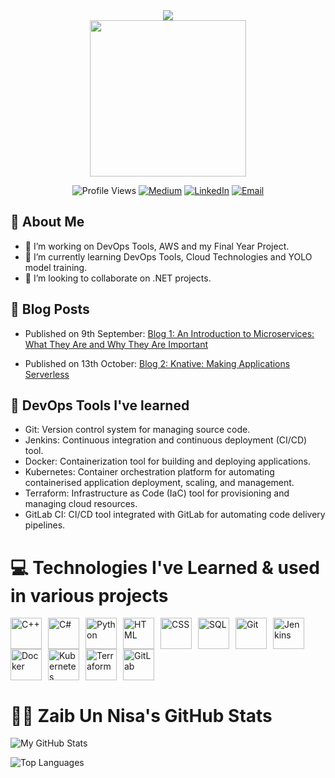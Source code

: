 <div align="center">
  <img src="https://readme-typing-svg.herokuapp.com?font=Press+Start+2P&size=15&duration=3000&pause=50&color=800080&center=true&vCenter=true&multiline=true&width=710&height=100&lines=%3E+Hi+there!+I’m+Zaib+Un+Nisa;A+final+year+Computer+Science+student!" />
  <div align="center">
  <img src="https://media4.giphy.com/media/VFHa3Kg39gFLVbinN1/giphy.webp" width="250" />

  ![Profile Views](https://komarev.com/ghpvc/?username=zaibunnisaq&color=green)
  [![Medium](https://img.shields.io/badge/Medium-Follow-black?style=flat&logo=medium)](https://medium.com/@zaibunnisachd)
  [![LinkedIn](https://img.shields.io/badge/LinkedIn-Connect-blue?style=flat&logo=linkedin)](https://www.linkedin.com/in/zaibunnisachd/)
  [![Email](https://img.shields.io/badge/Email-Contact-red?style=flat&logo=gmail)](mailto:i210383@nu.edu.pk)
  
</div>
</div>



## 🌟 About Me
- 🔭 I’m  working on DevOps Tools, AWS and my Final Year Project.
- 🌱 I’m currently learning DevOps Tools, Cloud Technologies and YOLO model training.
- 👯 I’m looking to collaborate on .NET projects.

## 📝 Blog Posts
- Published on 9th September: [Blog 1: An Introduction to Microservices: What They Are and Why They Are Important ](https://medium.com/@zaibunnisachd/an-introduction-to-microservices-what-they-are-and-why-they-are-important-22b9c9aa8194)

- Published on 13th October: [Blog 2: Knative: Making Applications Serverless ](https://medium.com/@zaibunnisachd/knative-making-applications-serverless-a5e6239c9096)

## 📖 DevOps Tools I've learned

- Git: Version control system for managing source code.
- Jenkins: Continuous integration and continuous deployment (CI/CD) tool.
- Docker: Containerization tool for building and deploying applications.
- Kubernetes: Container orchestration platform for automating containerised application deployment, scaling, and management.
- Terraform: Infrastructure as Code (IaC) tool for provisioning and managing cloud resources.
- GitLab CI: CI/CD tool integrated with GitLab for automating code delivery pipelines.


# 💻 Technologies I've Learned & used in various projects

<div style="display: flex; flex-wrap: wrap;">
  <img src="https://cdn.jsdelivr.net/gh/devicons/devicon/icons/cplusplus/cplusplus-original.svg" alt="C++" width="50" style="margin-right: 10px;"/>
  <img src="https://cdn.jsdelivr.net/gh/devicons/devicon/icons/csharp/csharp-original.svg" alt="C#" width="50" style="margin-right: 10px;"/>
  <img src="https://cdn.jsdelivr.net/gh/devicons/devicon/icons/python/python-original.svg" alt="Python" width="50" style="margin-right: 10px;"/>
  <img src="https://cdn.jsdelivr.net/gh/devicons/devicon/icons/html5/html5-original.svg" alt="HTML" width="50" style="margin-right: 10px;"/>
  <img src="https://cdn.jsdelivr.net/gh/devicons/devicon/icons/css3/css3-original.svg" alt="CSS" width="50" style="margin-right: 10px;"/>
  <img src="https://cdn.jsdelivr.net/gh/devicons/devicon/icons/mysql/mysql-original.svg" alt="SQL" width="50" style="margin-right: 10px;"/>
  <img src="https://cdn.jsdelivr.net/gh/devicons/devicon/icons/git/git-original.svg" alt="Git" width="50" style="margin-right: 10px;"/>
  <img src="https://cdn.jsdelivr.net/gh/devicons/devicon/icons/jenkins/jenkins-original.svg" alt="Jenkins" width="50" style="margin-right: 10px;"/>
  <img src="https://cdn.jsdelivr.net/gh/devicons/devicon/icons/docker/docker-original.svg" alt="Docker" width="50" style="margin-right: 10px;"/>
  <img src="https://cdn.jsdelivr.net/gh/devicons/devicon/icons/kubernetes/kubernetes-plain.svg" alt="Kubernetes" width="50" style="margin-right: 10px;"/>
  <img src="https://cdn.jsdelivr.net/gh/devicons/devicon/icons/terraform/terraform-original.svg" alt="Terraform" width="50" style="margin-right: 10px;"/>
  <img src="https://cdn.jsdelivr.net/gh/devicons/devicon/icons/gitlab/gitlab-original.svg" alt="GitLab" width="50" style="margin-right: 10px;"/>
</div>


# 👩‍💻 Zaib Un Nisa's GitHub Stats

![My GitHub Stats](https://github-readme-stats.vercel.app/api?username=zaibunnisaq&show_icons=true&count_private=true&hide=prs&theme=radical)

![Top Languages](https://github-readme-stats.vercel.app/api/top-langs/?username=zaibunnisaq&langs_count=10&layout=compact)


